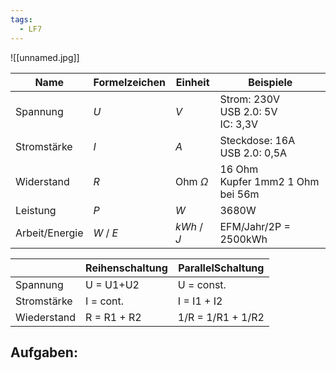 ```yaml
---
tags:
  - LF7
---
```

![[unnamed.jpg]]

| Name           | Formelzeichen | Einheit     | Beispiele                              |
| -------------- | ------------- | ----------- | -------------------------------------- |
| Spannung       | *U*           | *V*         | Strom: 230V<br>USB 2.0: 5V<br>IC: 3,3V |
| Stromstärke    | *I*           | *A*         | Steckdose: 16A<br>USB 2.0: 0,5A        |
| Widerstand     | *R*           | Ohm *Ω*     | 16 Ohm<br>Kupfer 1mm2 1 Ohm bei 56m    |
| Leistung       | *P*           | *W*         | 3680W                                  |
| Arbeit/Energie | *W* / *E*     | *kWh* / *J* | EFM/Jahr/2P = 2500kWh                  |

|             | Reihenschaltung | ParallelSchaltung |
| ----------- | --------------- | ----------------- |
| Spannung    | U = U1+U2       | U = const.        |
| Stromstärke | I = cont.       | I = I1 + I2       |
| Wiederstand | R = R1 + R2     | 1/R = 1/R1 + 1/R2 |


Aufgaben:
---

 